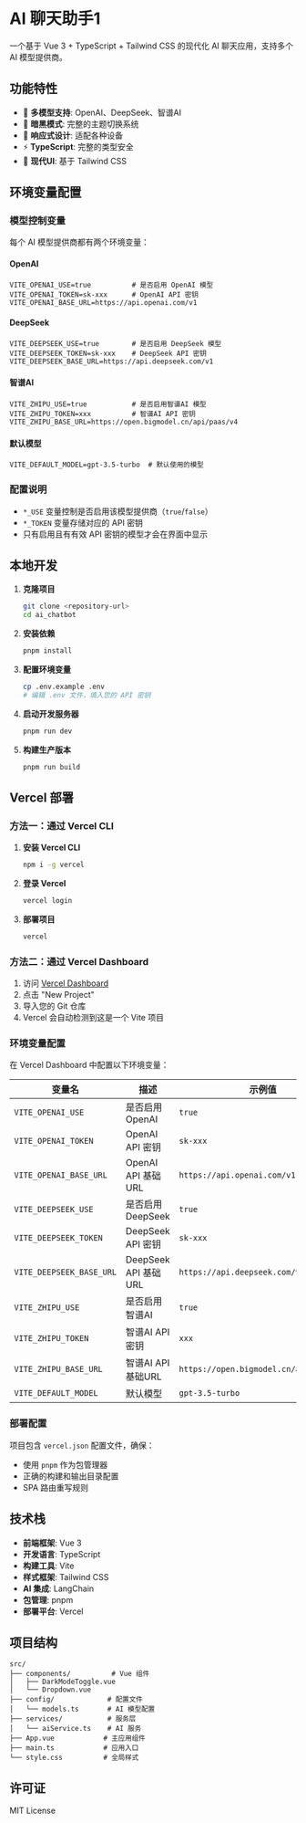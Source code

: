 # AI 聊天助手1

一个基于 Vue 3 + TypeScript + Tailwind CSS 的现代化 AI 聊天应用，支持多个 AI 模型提供商。

## 功能特性

- 🤖 **多模型支持**: OpenAI、DeepSeek、智谱AI
- 🌙 **暗黑模式**: 完整的主题切换系统
- 📱 **响应式设计**: 适配各种设备
- ⚡ **TypeScript**: 完整的类型安全
- 🎨 **现代UI**: 基于 Tailwind CSS

## 环境变量配置

### 模型控制变量

每个 AI 模型提供商都有两个环境变量：

#### OpenAI
```env
VITE_OPENAI_USE=true          # 是否启用 OpenAI 模型
VITE_OPENAI_TOKEN=sk-xxx      # OpenAI API 密钥
VITE_OPENAI_BASE_URL=https://api.openai.com/v1
```

#### DeepSeek
```env
VITE_DEEPSEEK_USE=true        # 是否启用 DeepSeek 模型
VITE_DEEPSEEK_TOKEN=sk-xxx    # DeepSeek API 密钥
VITE_DEEPSEEK_BASE_URL=https://api.deepseek.com/v1
```

#### 智谱AI
```env
VITE_ZHIPU_USE=true           # 是否启用智谱AI 模型
VITE_ZHIPU_TOKEN=xxx          # 智谱AI API 密钥
VITE_ZHIPU_BASE_URL=https://open.bigmodel.cn/api/paas/v4
```

#### 默认模型
```env
VITE_DEFAULT_MODEL=gpt-3.5-turbo  # 默认使用的模型
```

### 配置说明

- `*_USE` 变量控制是否启用该模型提供商（`true`/`false`）
- `*_TOKEN` 变量存储对应的 API 密钥
- 只有启用且有有效 API 密钥的模型才会在界面中显示

## 本地开发

1. **克隆项目**
   ```bash
   git clone <repository-url>
   cd ai_chatbot
   ```

2. **安装依赖**
   ```bash
   pnpm install
   ```

3. **配置环境变量**
   ```bash
   cp .env.example .env
   # 编辑 .env 文件，填入您的 API 密钥
   ```

4. **启动开发服务器**
   ```bash
   pnpm run dev
   ```

5. **构建生产版本**
   ```bash
   pnpm run build
   ```

## Vercel 部署

### 方法一：通过 Vercel CLI

1. **安装 Vercel CLI**
   ```bash
   npm i -g vercel
   ```

2. **登录 Vercel**
   ```bash
   vercel login
   ```

3. **部署项目**
   ```bash
   vercel
   ```

### 方法二：通过 Vercel Dashboard

1. 访问 [Vercel Dashboard](https://vercel.com/dashboard)
2. 点击 "New Project"
3. 导入您的 Git 仓库
4. Vercel 会自动检测到这是一个 Vite 项目

### 环境变量配置

在 Vercel Dashboard 中配置以下环境变量：

| 变量名 | 描述 | 示例值 |
|--------|------|--------|
| `VITE_OPENAI_USE` | 是否启用 OpenAI | `true` |
| `VITE_OPENAI_TOKEN` | OpenAI API 密钥 | `sk-xxx` |
| `VITE_OPENAI_BASE_URL` | OpenAI API 基础URL | `https://api.openai.com/v1` |
| `VITE_DEEPSEEK_USE` | 是否启用 DeepSeek | `true` |
| `VITE_DEEPSEEK_TOKEN` | DeepSeek API 密钥 | `sk-xxx` |
| `VITE_DEEPSEEK_BASE_URL` | DeepSeek API 基础URL | `https://api.deepseek.com/v1` |
| `VITE_ZHIPU_USE` | 是否启用智谱AI | `true` |
| `VITE_ZHIPU_TOKEN` | 智谱AI API 密钥 | `xxx` |
| `VITE_ZHIPU_BASE_URL` | 智谱AI API 基础URL | `https://open.bigmodel.cn/api/paas/v4` |
| `VITE_DEFAULT_MODEL` | 默认模型 | `gpt-3.5-turbo` |

### 部署配置

项目包含 `vercel.json` 配置文件，确保：
- 使用 `pnpm` 作为包管理器
- 正确的构建和输出目录配置
- SPA 路由重写规则

## 技术栈

- **前端框架**: Vue 3
- **开发语言**: TypeScript
- **构建工具**: Vite
- **样式框架**: Tailwind CSS
- **AI 集成**: LangChain
- **包管理**: pnpm
- **部署平台**: Vercel

## 项目结构

```
src/
├── components/          # Vue 组件
│   ├── DarkModeToggle.vue
│   └── Dropdown.vue
├── config/             # 配置文件
│   └── models.ts       # AI 模型配置
├── services/           # 服务层
│   └── aiService.ts    # AI 服务
├── App.vue            # 主应用组件
├── main.ts            # 应用入口
└── style.css          # 全局样式
```

## 许可证

MIT License